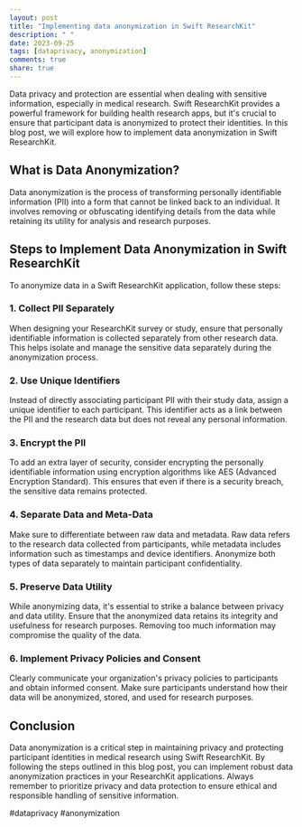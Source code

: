 ```yaml
---
layout: post
title: "Implementing data anonymization in Swift ResearchKit"
description: " "
date: 2023-09-25
tags: [dataprivacy, anonymization]
comments: true
share: true
---
```


Data privacy and protection are essential when dealing with sensitive information, especially in medical research. Swift ResearchKit provides a powerful framework for building health research apps, but it's crucial to ensure that participant data is anonymized to protect their identities. In this blog post, we will explore how to implement data anonymization in Swift ResearchKit.

## What is Data Anonymization?

Data anonymization is the process of transforming personally identifiable information (PII) into a form that cannot be linked back to an individual. It involves removing or obfuscating identifying details from the data while retaining its utility for analysis and research purposes.

## Steps to Implement Data Anonymization in Swift ResearchKit

To anonymize data in a Swift ResearchKit application, follow these steps:

### 1. Collect PII Separately

When designing your ResearchKit survey or study, ensure that personally identifiable information is collected separately from other research data. This helps isolate and manage the sensitive data separately during the anonymization process.

### 2. Use Unique Identifiers

Instead of directly associating participant PII with their study data, assign a unique identifier to each participant. This identifier acts as a link between the PII and the research data but does not reveal any personal information.

### 3. Encrypt the PII

To add an extra layer of security, consider encrypting the personally identifiable information using encryption algorithms like AES (Advanced Encryption Standard). This ensures that even if there is a security breach, the sensitive data remains protected.

### 4. Separate Data and Meta-Data

Make sure to differentiate between raw data and metadata. Raw data refers to the research data collected from participants, while metadata includes information such as timestamps and device identifiers. Anonymize both types of data separately to maintain participant confidentiality.

### 5. Preserve Data Utility

While anonymizing data, it's essential to strike a balance between privacy and data utility. Ensure that the anonymized data retains its integrity and usefulness for research purposes. Removing too much information may compromise the quality of the data.

### 6. Implement Privacy Policies and Consent

Clearly communicate your organization's privacy policies to participants and obtain informed consent. Make sure participants understand how their data will be anonymized, stored, and used for research purposes.

## Conclusion

Data anonymization is a critical step in maintaining privacy and protecting participant identities in medical research using Swift ResearchKit. By following the steps outlined in this blog post, you can implement robust data anonymization practices in your ResearchKit applications. Always remember to prioritize privacy and data protection to ensure ethical and responsible handling of sensitive information.

#dataprivacy #anonymization